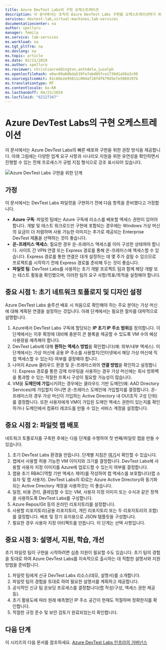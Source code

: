 ```yaml
---
title: Azure DevTest Labs의 구현 오케스트레이션
description: 이 문서에서는 조직의 Azure DevTest Labs 구현을 오케스트레이션하기 위한 지침을 제공합니다.
services: devtest-lab,virtual-machines,lab-services
documentationcenter: na
author: spelluru
manager: femila
ms.service: lab-services
ms.workload: na
ms.tgt_pltfrm: na
ms.devlang: na
ms.topic: article
ms.date: 02/11/2019
ms.author: spelluru
ms.reviewer: christianreddington,anthdela,juselph
ms.openlocfilehash: e0ac09a68bda539fe7abd05fce1739d1a58a3c99
ms.sourcegitcommit: 61c8de2e95011c094af18fdf679d5efe5069197b
ms.translationtype: MT
ms.contentlocale: ko-KR
ms.lasthandoff: 04/23/2019
ms.locfileid: "62127347"
---
```

# <a name="orchestrate-the-implementation-of-azure-devtest-labs"></a>Azure DevTest Labs의 구현 오케스트레이션
이 문서에서는 Azure DevTest Labs의 빠른 배포와 구현을 위한 권장 방식을 제공합니다. 아래 그림에는 다양한 업계 요구 사항과 시나리오 지원을 위한 유연성을 확인하면서 진행할 수 있는 전체 프로세스가 규범 지침 형식으로 강조 표시되어 있습니다.

![Azure DevTest Labs 구현을 위한 단계](./media/devtest-lab-guidance-orchestrate-implementation/implementation-steps.png)

## <a name="assumptions"></a>가정
이 문서에서는 DevTest Labs 파일럿을 구현하기 전에 다음 항목을 준비했다고 가정합니다.

- **Azure 구독**: 파일럿 팀에는 Azure 구독에 리소스를 배포할 액세스 권한이 있어야 합니다. 개발 및 테스트 워크로드만 구현에 포함되는 경우에는 Windows 가상 머신의 요금이 더 저렴하며 사용 가능한 이미지는 추가로 제공되는 Enterprise DevTest 제품을 선택하는 것이 좋습니다.
- **온-프레미스 액세스**: 필요한 경우 온-프레미스 액세스를 이미 구성한 상태여야 합니다. 사이트 간 VPN 연결 또는 Express 경로를 통해 온-프레미스에 액세스할 수 있습니다. Express 경로를 통한 연결은 대개 설정하는 데 몇 주가 걸릴 수 있으므로 프로젝트를 시작하기 전에 Express 경로를 준비해 두는 것이 좋습니다.
- **파일럿 팀**: DevTest Labs를 사용하는 초기 개발 프로젝트 팀과 함께 해당 개발 또는 테스트 활동을 확인했으며, 이러한 팀의 요구 사항/목표/목적을 설정해야 합니다.

## <a name="milestone-1-establish-initial-network-topology-and-design"></a>중요 시점 1: 초기 네트워크 토폴로지 및 디자인 설정
Azure DevTest Labs 솔루션 배포 시 처음으로 확인해야 하는 주요 분야는 가상 머신에 대해 계획된 연결을 설정하는 것입니다. 아래 단계에서는 필요한 절차를 대략적으로 설명합니다.

1. Azure에서 DevTest Labs 구독에 할당되는 **IP 초기 IP 주소 범위**를 정의합니다. 이 단계에서는 이후 확장에 대비해 충분히 큰 블록을 제공할 수 있도록 VM 수의 예상 사용량을 예측해야 합니다.
2. DevTest Labs에 대해 **원하는 액세스 방법**을 확인합니다(예: 외부/내부 액세스). 이 단계에서는 가상 머신에 공용 IP 주소를 사용할지(인터넷에서 해당 가상 머신에 직접 액세스할 수 있는지) 여부를 결정해야 합니다.
3. 나머지 Azure 클라우드 환경 및 온-프레미스와의 **연결 방법**을 확인하고 설정합니다. Express 경로를 통한 강제 라우팅을 사용하는 경우 가상 머신에는 회사 방화벽을 통과할 수 있는 적절한 프록시 구성이 필요할 가능성이 많습니다.
4. VM을 **도메인에 가입**시키려는 경우에는 클라우드 기반 도메인(예: AAD Directory Services)에 가입할지 아니면 온-프레미스 도메인에 가입할지를 결정합니다. 온-프레미스의 경우 가상 머신이 가입하는 Active Directory 내 OU(조직 구성 단위)를 결정합니다. 또한 사용자에게 VM이 가입된 도메인 액세스 권한이 있는지를 확인하거나 도메인에서 컴퓨터 레코드를 만들 수 있는 서비스 계정을 설정합니다.

## <a name="milestone-2-deploy-the-pilot-lab"></a>중요 시점 2: 파일럿 랩 배포
네트워크 토폴로지를 구축한 후에는 다음 단계를 수행하여 첫 번째/파일럿 랩을 만들 수 있습니다.

1. 초기 DevTest Labs 환경을 만듭니다. 단계별 지침은 [여기](https://github.com/Azure/fta-devops/blob/master/devtest-labs/articles/devtest-labs-walkthrough-it.md)서 확인할 수 있습니다.
2. 랩에서 사용할 허용 가능한 VM 이미지와 크기를 결정합니다. DevTest Labs에 사용할 사용자 지정 이미지를 Azure에 업로드할 수 있는지 여부를 결정합니다.
3. 랩용 초기 RBAC(역할 기반 액세스 제어)를 작성하여 랩 액세스를 보호합니다(랩 소유자 및 랩 사용자). DevTest Labs의 ID로는 Azure Active Directory와 동기화되는 Active Directory 계정을 사용하것는 이 좋습니다.
4. 일정, 비용 관리, 클레임할 수 있는 VM, 사용자 지정 이미지 또는 수식과 같은 정책을 사용하도록 DevTest Labs를 구성합니다.
5. Azure Repos/Git 등의 온라인 리포지토리를 설정합니다.
6. 사용할 리포지토리(공용 리포지토리, 개인 리포지토리 또는 두 리포지토리의 조합)를 결정합니다. 배포 및 장기 유지용으로 JSON 템플릿을 구성합니다.
7. 필요한 경우 사용자 지정 아티팩트를 만듭니다. 이 단계는 선택 사항입니다. 

## <a name="milestone-3-documentation-support-learn-and-improve"></a>중요 시점 3: 설명서, 지원, 학습, 개선
초기 파일럿 팀이 구현을 시작하려면 심층 지원이 필요할 수도 있습니다. 초기 팀의 경험을 토대로 하여 Azure DevTest Labs를 지속적으로 출시하는 데 적합한 설명서와 지원 방법을 준비합니다.

1. 파일럿 팀에게 신규 DevTest Labs 리소스(데모, 설명서)를 소개합니다.
2. 파일럿 팀의 경험을 토대로 하여 필요한 설명서를 계획하고 제공합니다.
3. 공식적인 신규 팀 온보딩 프로세스를 결정합니다(랩 작성/구성, 액세스 권한 제공 등).
4. 초기 활용도에 따라 원래 예측했던 IP 주소 공간이 현재도 적절하며 정확한지를 확인합니다.
5. 적절한 규정 준수 및 보안 검토가 완료되었는지 확인합니다.

## <a name="next-steps"></a>다음 단계
이 시리즈의 다음 문서를 참조하세요. [Azure DevTest Labs 인프라의 거버넌스](devtest-lab-guidance-governance-resources.md)
